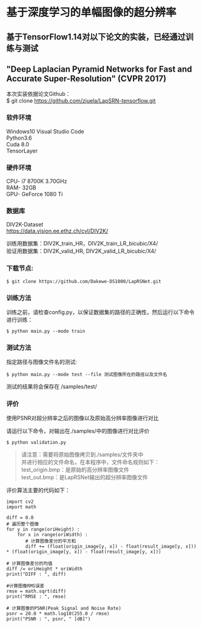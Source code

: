 # 基于深度学习的单幅图像的超分辨率
## 基于TensorFlow1.14对以下论文的实装，已经通过训练与测试
## "Deep Laplacian Pyramid Networks for Fast and Accurate Super-Resolution" (CVPR 2017)

本次实装依据论文Github：\
$ git clone https://github.com/zjuela/LapSRN-tensorflow.git

### 软件环境
Windows10 Visual Studio Code\
Python3.6\
Cuda 8.0\
TensorLayer

### 硬件环境
CPU- i7 8700K 3.70GHz\
RAM- 32GB\
GPU- GeForce 1080 Ti

### 数据库
DIV2K-Dataset\
https://data.vision.ee.ethz.ch/cvl/DIV2K/

训练用数据集：DIV2K_train_HR，DIV2K_train_LR_bicubic/X4/\
验证用数据集：DIV2K_valid_HR, DIV2K_valid_LR_bicubic/X4/

### 下载节点:

    $ git clone https://github.com/Dakewe-DS1000/LapRSNet.git

### 训练方法
训练之前，请检查config.py，以保证数据集的路径的正确性，然后运行以下命令进行训练：

	$ python main.py --mode train

### 测试方法
指定路径与图像文件名的测试:

	$ python main.py --mode test --file 测试图像所在的路径以及文件名

测试的结果将会保存在 /samples/test/

### 评价
使用PSNR对超分辨率之后的图像以及原始高分辨率图像进行对比

请运行以下命令，对输出在./samples/中的图像进行对比评价

	$ python validation.py

> 请注意：需要将原始图像拷贝到./samples/文件夹中\
并进行相应的文件命名，在本程序中，文件命名规则如下：\
test_origin.bmp：是原始的高分辨率图像文件\
test_out.bmp：是LapRSNet输出的超分辨率图像文件

评价算法主要的代码如下：
	
	import cv2
	import math

	diff = 0.0
	# 遍历整个图像
    for y in range(oriHeight) :
       	for x in range(oriWidth) :
		   # 计算图像差分的平方和
		   diff += (float(origin_image[y, x]) - float(result_image[y, x])) * (float(origin_image[y, x]) - float(result_image[y, x]))
	
	# 计算图像差分的均值
    diff /= oriHeight * oriWidth
    print("DIFF : ", diff)

	#计算图像RMS误差
    rmse = math.sqrt(diff)
    print("RMSE : ", rmse)

	# 计算图像的PSNR(Peak Signal and Noise Rate)
    psnr = 20.0 * math.log10(255.0 / rmse)
    print("PSNR : ", psnr, " [dB]")





